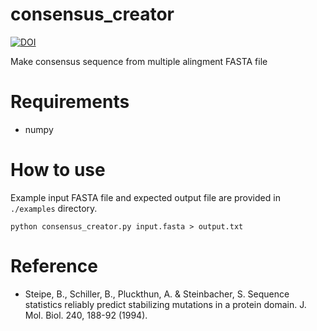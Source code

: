 # consensus_creator

[![DOI](https://zenodo.org/badge/266694044.svg)](https://zenodo.org/badge/latestdoi/266694044)

Make consensus sequence from multiple alingment FASTA file

# Requirements

- numpy

# How to use

Example input FASTA file and expected output file are provided in `./examples` directory.

```
python consensus_creator.py input.fasta > output.txt
```

# Reference

- Steipe, B., Schiller, B., Pluckthun, A. & Steinbacher, S. Sequence statistics reliably predict stabilizing mutations in a protein domain. J. Mol. Biol. 240, 188-92 (1994).
